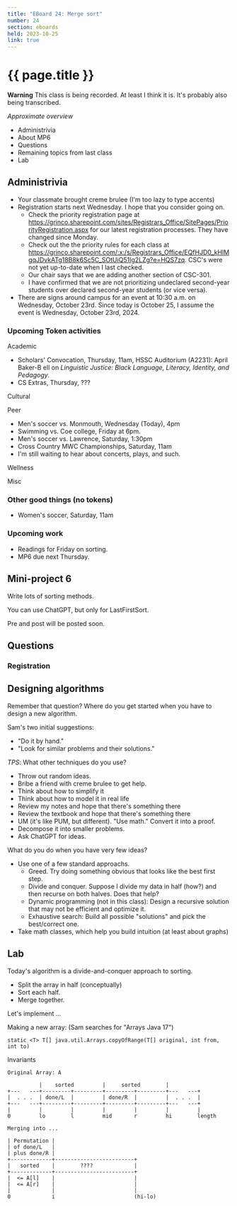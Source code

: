 ```yaml
---
title: "EBoard 24: Merge sort"
number: 24
section: eboards
held: 2023-10-25
link: true
---
```

# {{ page.title }}

**Warning** This class is being recorded.  At least I think it is.
It's probably also being transcribed.

_Approximate overview_

* Administrivia
* About MP6
* Questions
* Remaining topics from last class
* Lab

Administrivia
-------------

* Your classmate brought creme brulee (I'm too lazy to type accents)
* Registration starts next Wednesday.  I hope that you consider going on.
    * Check the priority registration page at <https://grinco.sharepoint.com/sites/Registrars_Office/SitePages/PriorityRegistration.aspx> for our latest registration processes.  They have changed since Monday.
    * Check out the the priority rules for each class at <https://grinco.sharepoint.com/:x:/s/Registrars_Office/EQfHJD0_kHlMgqJDvkATg18B8k6Sc5C_SOtUiQ51Ig2LZg?e=HQS7zq>.  CSC's were not yet up-to-date when I last checked.
    * Our chair says that we are adding another section of CSC-301.
    * I have confirmed that we are not prioritizing undeclared second-year students over declared second-year students (or vice versa).
* There are signs around campus for an event at 10:30 a.m. on Wednesday, October 23rd.  Since today is October 25, I assume the event is Wednesday, October 23rd, 2024.

### Upcoming Token activities

Academic

* Scholars' Convocation, Thursday, 11am, HSSC Auditorium (A2231): April Baker-B
ell on _Linguistic Justice: Black Language, Literacy, Identity, and Pedagogy_.
* CS Extras, Thursday, ???

Cultural

Peer

* Men's soccer vs. Monmouth, Wednesday (Today), 4pm
* Swimming vs. Coe college, Friday at 6pm.
* Men's soccer vs. Lawrence, Saturday, 1:30pm
* Cross Country MWC Championships, Saturday, 11am
* I'm still waiting to hear about concerts, plays, and such.

Wellness

Misc

### Other good things (no tokens)

* Women's soccer, Saturday, 11am

### Upcoming work

* Readings for Friday on sorting.
* MP6 due next Thursday.  

Mini-project 6
--------------

Write lots of sorting methods.

You can use ChatGPT, but only for LastFirstSort.

Pre and post will be posted soon.

Questions
---------

### Registration

Designing algorithms
--------------------

Remember that question?  Where do you get started when you have to design 
a new algorithm.

Sam's two initial suggestions:

* "Do it by hand."
* "Look for similar problems and their solutions."

_TPS_: What other techniques do you use?

* Throw out random ideas.
* Bribe a friend with creme brulee to get help.
* Think about how to simplify it
* Think about how to model it in real life
* Review my notes and hope that there's something there
* Review the textbook and hope that there's something there
* UM (it's like PUM, but different).  "Use math."  Convert it into a proof.
* Decompose it into smaller problems.
* Ask ChatGPT for ideas.

What do you do when you have very few ideas?

* Use one of a few standard approachs.
    * Greed.  Try doing something obvious that looks like the best first
      step.
    * Divide and conquer.  Suppose I divide my data in half (how?) and
      then recurse on both halves.  Does that help?
    * Dynamic programming (not in this class): Design a recursive solution
      that may not be efficient and optimize it.
    * Exhaustive search: Build all possible "solutions" and pick the best/correct
      one.
* Take math classes, which help you build intuition (at least about graphs)

Lab
---

Today's algorithm is a divide-and-conquer approach to sorting.

* Split the array in half (conceptually)
* Sort each half.
* Merge together.

Let's implement ... 

Making a new array: (Sam searches for "Arrays Java 17")

```
static <T> T[] java.util.Arrays.copyOfRange(T[] original, int from, int to)
```

Invariants

```
Original Array: A

          |    sorted         |     sorted        |
+---   ---+---------+---------+---------+---------+---   ---+
|  . . .  | done/L  |         | done/R  |         |  . . .  |
+---   ---+---------+---------+---------+---------+---   ---+
|         |         |         |         |         |         |
0         lo        l         mid       r         hi        length

Merging into ...

| Permutation |
| of done/L   |
| plus done/R |
+-------------+-------------------------+
|   sorted    |        ????             |
+-------------+-------------------------+
|  <= A[l]    |                         |
|  <= A[r]    |                         |
|             |                         |
0             i                         (hi-lo)
```


